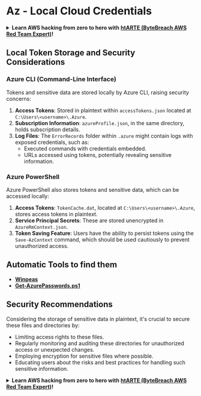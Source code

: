 # Az - Local Cloud Credentials

<details>

<summary><strong>Learn AWS hacking from zero to hero with</strong> <a href="https://training.bytebreach.xyz/courses/arte"><strong>htARTE (ByteBreach AWS Red Team Expert)</strong></a><strong>!</strong></summary>

Other ways to support ByteBreach:

* If you want to see your **company advertised in ByteBreach** or **download ByteBreach in PDF** Check the [**SUBSCRIPTION PLANS**](https://github.com/sponsors/khulnasoft)!
* Get the [**official PEASS & ByteBreach swag**](https://peass.creator-spring.com)
* Discover [**The PEASS Family**](https://opensea.io/collection/the-peass-family), our collection of exclusive [**NFTs**](https://opensea.io/collection/the-peass-family)
* **Join the** 💬 [**Discord group**](https://discord.gg/hRep4RUj7f) or the [**telegram group**](https://t.me/peass) or **follow** us on **Twitter** 🐦 [**@bytebreach_live**](https://twitter.com/bytebreach_live)**.**
* **Share your hacking tricks by submitting PRs to the** [**ByteBreach**](https://github.com/khulnasoft/bytebreach) and [**ByteBreach Cloud**](https://github.com/khulnasoft/bytebreach-cloud) github repos.

</details>

## Local Token Storage and Security Considerations

### Azure CLI (Command-Line Interface)

Tokens and sensitive data are stored locally by Azure CLI, raising security concerns:

1. **Access Tokens**: Stored in plaintext within `accessTokens.json` located at `C:\Users\<username>\.Azure`.
2. **Subscription Information**: `azureProfile.json`, in the same directory, holds subscription details.
3. **Log Files**: The `ErrorRecords` folder within `.azure` might contain logs with exposed credentials, such as:
   - Executed commands with credentials embedded.
   - URLs accessed using tokens, potentially revealing sensitive information.

### Azure PowerShell

Azure PowerShell also stores tokens and sensitive data, which can be accessed locally:

1. **Access Tokens**: `TokenCache.dat`, located at `C:\Users\<username>\.Azure`, stores access tokens in plaintext.
2. **Service Principal Secrets**: These are stored unencrypted in `AzureRmContext.json`.
3. **Token Saving Feature**: Users have the ability to persist tokens using the `Save-AzContext` command, which should be used cautiously to prevent unauthorized access.

## Automatic Tools to find them

* [**Winpeas**](https://github.com/khulnasoft/PEASS-ng/tree/master/winPEAS/winPEASexe)
* [**Get-AzurePasswords.ps1**](https://github.com/NetSPI/MicroBurst/blob/master/AzureRM/Get-AzurePasswords.ps1)

## Security Recommendations

Considering the storage of sensitive data in plaintext, it's crucial to secure these files and directories by:
- Limiting access rights to these files.
- Regularly monitoring and auditing these directories for unauthorized access or unexpected changes.
- Employing encryption for sensitive files where possible.
- Educating users about the risks and best practices for handling such sensitive information.


<details>

<summary><strong>Learn AWS hacking from zero to hero with</strong> <a href="https://training.bytebreach.xyz/courses/arte"><strong>htARTE (ByteBreach AWS Red Team Expert)</strong></a><strong>!</strong></summary>

Other ways to support ByteBreach:

* If you want to see your **company advertised in ByteBreach** or **download ByteBreach in PDF** Check the [**SUBSCRIPTION PLANS**](https://github.com/sponsors/khulnasoft)!
* Get the [**official PEASS & ByteBreach swag**](https://peass.creator-spring.com)
* Discover [**The PEASS Family**](https://opensea.io/collection/the-peass-family), our collection of exclusive [**NFTs**](https://opensea.io/collection/the-peass-family)
* **Join the** 💬 [**Discord group**](https://discord.gg/hRep4RUj7f) or the [**telegram group**](https://t.me/peass) or **follow** us on **Twitter** 🐦 [**@bytebreach_live**](https://twitter.com/bytebreach_live)**.**
* **Share your hacking tricks by submitting PRs to the** [**ByteBreach**](https://github.com/khulnasoft/bytebreach) and [**ByteBreach Cloud**](https://github.com/khulnasoft/bytebreach-cloud) github repos.

</details>
